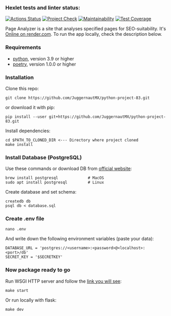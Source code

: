 ### Hexlet tests and linter status:
[![Actions Status](https://github.com/JuggernautMX/python-project-83/actions/workflows/hexlet-check.yml/badge.svg)](https://github.com/JuggernautMX/python-project-83/actions)
[![Project Check](https://github.com/JuggernautMX/python-project-83/actions/workflows/project-check.yml/badge.svg)](https://github.com/JuggernautMX/python-project-83/actions/workflows/project-check.yml)
[![Maintainability](https://api.codeclimate.com/v1/badges/91917d2b5315c84dbe1c/maintainability)](https://codeclimate.com/github/JuggernautMX/python-project-83/maintainability)
[![Test Coverage](https://api.codeclimate.com/v1/badges/91917d2b5315c84dbe1c/test_coverage)](https://codeclimate.com/github/JuggernautMX/python-project-83/test_coverage)

Page Analyzer is a site that analyses specified pages for SEO-suitability.
It's [Online on render.com](https://python-project-83-qq6j.onrender.com).
To run the app locally, check the description below.


### Requirements

- [python](https://www.python.org/), version 3.9 or higher
- [poetry](https://python-poetry.org/docs/#installation), version 1.0.0 or higher


### Installation

Clone this repo:
```ch
git clone https://github.com/JuggernautMX/python-project-83.git
```
or download it with pip:
```ch
pip install --user git+https://github.com/JuggernautMX/python-project-83.git
```

Install dependencies:
```ch
cd $PATH_TO_CLONED_DIR <--- Directory where project cloned
make install
```

### Install Database (PostgreSQL)
Use these commands or download DB from [official website](https://www.postgresql.org/download/):
```ch
brew install postgresql             # MacOS
sudo apt install postgresql         # Linux
```

Create database and set schema:
```ch
createdb db
psql db < database.sql
```

### Create .env file
```ch
nano .env
```
And write down the following environment variables (paste your data):
```ch
DATABASE_URL = 'postgres://<username>:<password>@<localhost>:<port>/db'
SECRET_KEY = '$SECRETKEY'
```

### Now package ready to go
Run WSGI HTTP server and follow the [link you will see](http://0.0.0.0:8000):
```ch
make start
```
Or run locally with flask:
```ch
make dev
```
